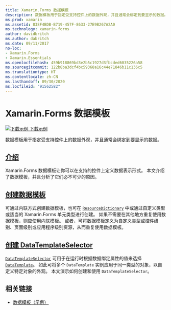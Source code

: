 ```yaml
---
title: Xamarin.Forms 数据模板
description: 数据模板用于指定受支持控件上的数据外观，并且通常会绑定到要显示的数据。
ms.prod: xamarin
ms.assetid: 838F4BDB-B719-457F-8633-27E9B267A2A0
ms.technology: xamarin-forms
author: davidbritch
ms.author: dabritch
ms.date: 09/11/2017
no-loc:
- Xamarin.Forms
- Xamarin.Essentials
ms.openlocfilehash: 459b918869bd3e2b5c1927d3fbcded6035226a58
ms.sourcegitcommit: 122b8ba3dcf4bc59368a16c44e71846b11c136c5
ms.translationtype: HT
ms.contentlocale: zh-CN
ms.lasthandoff: 09/30/2020
ms.locfileid: "91562582"
---
```

# <a name="no-locxamarinforms-data-templates"></a>Xamarin.Forms 数据模板

[![下载示例](~/media/shared/download.png) 下载示例](https://docs.microsoft.com/samples/xamarin/xamarin-forms-samples/templates-datatemplates)

数据模板用于指定受支持控件上的数据外观，并且通常会绑定到要显示的数据。

## <a name="introduction"></a>[介绍](introduction.md)

Xamarin.Forms 数据模板让你可以在支持的控件上定义数据表示形式。 本文介绍了数据模板，并且分析了它们必不可少的原因。

## <a name="creating-a-datatemplate"></a>[创建数据模板](creating.md)

可通过内联方式创建数据模板，也可在 [`ResourceDictionary`](xref:Xamarin.Forms.ResourceDictionary) 中或通过自定义类型或适当的 Xamarin.Forms 单元类型进行创建。 如果不需要在其他地方重复使用数据模板，则应使用内联模板。 或者，可将数据模板定义为自定义类型或控件级别、页面级别或应用程序级别资源，从而重复使用数据模板。

## <a name="creating-a-datatemplateselector"></a>[创建 DataTemplateSelector](selector.md)

[`DataTemplateSelector`](xref:Xamarin.Forms.DataTemplateSelector) 可用于在运行时根据数据绑定属性的值来选择 [`DataTemplate`](xref:Xamarin.Forms.DataTemplate)。 如此可将多个 `DataTemplate` 实例应用于同一类型的对象，以自定义特定对象的外观。 本文演示如何创建和使用 `DataTemplateSelector`。

## <a name="related-links"></a>相关链接

- [数据模板（示例）](/samples/xamarin/xamarin-forms-samples/templates-datatemplates)